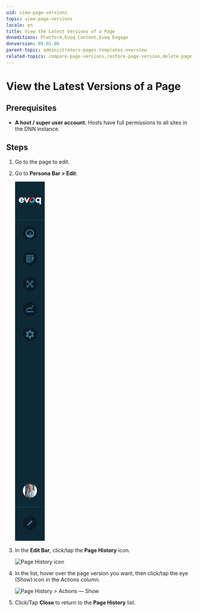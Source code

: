 ```yaml
---
uid: view-page-versions
topic: view-page-versions
locale: en
title: View the Latest Versions of a Page
dnneditions: Platform,Evoq Content,Evoq Engage
dnnversion: 09.02.00
parent-topic: administrators-pages-templates-overview
related-topics: compare-page-versions,restore-page-version,delete-page-version,page-file-versioning
---
```


# View the Latest Versions of a Page

## Prerequisites

*   **A host / super user account.** Hosts have full permissions to all sites in the DNN instance.

## Steps

1.  Go to the page to edit.
2.  Go to **Persona Bar \> Edit**.
    
    ![Persona Bar > Edit](/images/scr-pbar-all-Edit-E91.png)
    
3.  In the **Edit Bar**, click/tap the **Page History** icon.
    
      
    
    ![Page History icon](/images/scr-pb-EditBar-PageHistory.png)
    
      
    
4.  In the list, hover over the page version you want, then click/tap the eye (Show) icon in the Actions column.
    
      
    
    ![Page History > Actions — Show](/images/scr-Pages-pageversioning-preview-E90.png)
    
      
    
5.  Click/Tap **Close** to return to the **Page History** list.